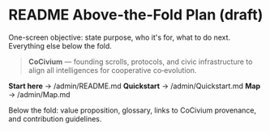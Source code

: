 # README Above-the-Fold Plan (draft)

One-screen objective: state purpose, who it's for, what to do next.  Everything else below the fold.

> **CoCivium** — founding scrolls, protocols, and civic infrastructure to align all intelligences for cooperative co‑evolution.

**Start here** → /admin/README.md
**Quickstart** → /admin/Quickstart.md
**Map** → /admin/Map.md

Below the fold: value proposition, glossary, links to CoCivium provenance, and contribution guidelines.

